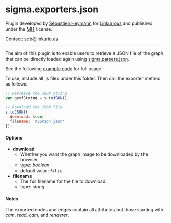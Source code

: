 sigma.exporters.json
=====================

Plugin developed by [Sébastien Heymann](https://github.com/sheymann) for [Linkurious](https://github.com/Linkurious) and published under the [MIT](LICENSE) license.

Contact: seb@linkurio.us

---

The aim of this plugin is to enable users to retrieve a JSON file of the graph that can be directly loaded again using [sigma.parsers.json](../sigma.parsers.json).

See the following [example code](../../examples/plugin-exporters-json.html) for full usage.

To use, include all .js files under this folder. Then call the exporter method as follows:

````javascript
// Retreive the JSON string
var gexfString = s.toJSON();

// Download the JSON file
s.toJSON({
  download: true,
  filename: 'myGraph.json'
});
````

#### Options

 * **download**
   * Whether you want the graph image to be downloaded by the browser.
   * type: *boolean*
   * default value: `false`
 * **filename**
   * The full filename for the file to download.
   * type: *string*

#### Notes

The exported nodes and edges contain all attributes but those starting with *cam*, *read_cam*, and *renderer*.
